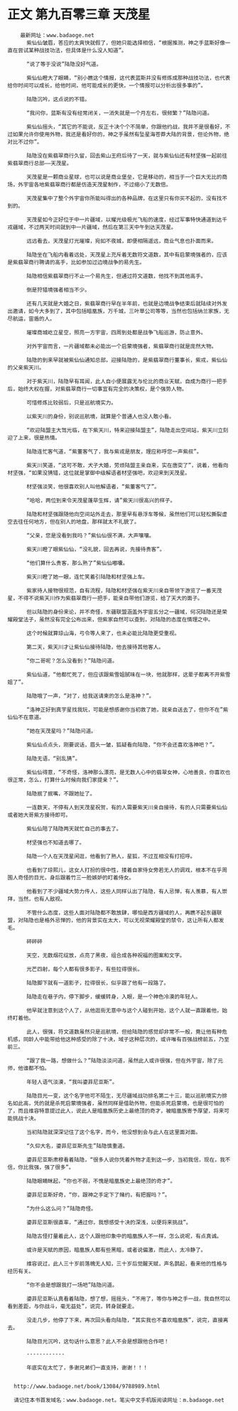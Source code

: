 # 正文 第九百零三章 天茂星
        最新网址：www.badaoge.net
          紫仙仙皱眉，答应的太爽快就假了，但她只能选择相信，“根据推测，神之手蓝斯好像一直在尝试某种战技功法，但具体是什么没人知道”。
      
          “说了等于没说”陆隐没好气道。
      
          紫仙仙瞪大了眼睛，“别小瞧这个情报，这代表蓝斯并没有修炼成那种战技功法，也代表给你时间可以成长，给他时间，他可能成长的更快，一个情报可以分析出很多事的”。
      
          陆隐沉吟，这点说的不错。
      
          “我问你，蓝斯有没有经常闭关，一消失就是一个月左右，很频繁？”陆隐问道。
      
          紫仙仙摇头，“其它的不能说，反正十决个个不简单，你跟他约战，我并不是很看好，不过如果允许你使用外物，我还是看好你的，神之手虽然有坠星海苍莽大陆的背景，但论外物，绝对比不过你”。
      
          陆隐没在紫翡翠商行久留，回去紫山王府后待了一天，就与紫仙仙还有材坚强一起前往紫翡翠商行总部——天茂星。
      
          天茂星是一颗商业星球，也可以说是商业堡垒，它是移动的，相当于一个巨大无比的商场，外宇宙各地紫翡翠商行都是仿造天茂星制作，不过缩小了无数倍。
      
          天茂星集中了整个外宇宙你所能叫得出的各种品牌，在这里只有你买不起的，没有找不到的。
      
          天茂星如今正好位于中一片疆域，以耀光级极光飞船的速度，经过军事特快通道到达千戎疆域，不过两天时间就到中一片疆域，然后在第三天中午到达天茂星。
      
          远远看去，天茂星灯光璀璨，宛如不夜城，即便相隔遥远，商业气息也扑面而来。
      
          陆隐坐在飞船内看着远处，天茂星上充斥着无数符文道数，其中有启蒙境强者的，应该是紫翡翠商行聘请的高手，比如参加过边境战争的易先生。
      
          陆隐相信紫翡翠商行不止一个易先生，但通过符文道数，他找不到其他高手。
      
          倒是狩猎境强者相当不少。
      
          还有几天就是大婚之日，紫翡翠商行早在半年前，也就是边境战争结束后就陆续对外发出邀请，如今大多到了，其中包括暗凰族，万千城，三叶草公司等等，当然也包括纳兰家族，无尽航运，宙盾的人。
      
          璀璨商城屹立星空，照亮一方宇宙，四周到处都是战争飞船巡游，防止意外。
      
          对外宇宙而言，一片疆域都未必能出一个启蒙境强者，紫翡翠商行就是庞然大物。
      
          陆隐的到来早就被紫仙仙通知总部，迎接陆隐的，是紫翡翠商行董事长，紫戎，紫仙仙的父亲紫天川。
      
          对于紫天川，陆隐早有耳闻，此人自小便展露无与伦比的商业天赋，自成为商行一把手后，始终大权在握，对紫翡翠商行一切事宜有完全的决策权，是个强势人物。
      
          可惜修炼比较弱后，只是巡航境实力。
      
          以紫天川的身份，别说巡航境，就算是个普通人也没人敢小看。
      
          “欢迎陆盟主大驾光临，在下紫天川，特来迎接陆盟主”，陆隐走出空间站，紫天川立刻迎了上来，很是热情。
      
          陆隐连忙客气道，“紫董客气了，我与紫戎是朋友，理应称呼您一声紫叔”。
      
          紫天川笑道，“这可不敢，犬子大婚，劳烦陆盟主亲自来，实在唐突了”，说着，他看向材坚强，“如果没猜错，这位就是掌御中级解语者材坚强吧，欢迎来到天茂星。
      
          材坚强淡笑，他很喜欢别人叫他解语者，“紫董客气了”。
      
          “哈哈，两位到来令天茂星蓬荜生辉，请”紫天川很高兴的样子。
      
          陆隐和材坚强跟随他向空间站外走去，那里早有悬浮车等候，虽然他们可以轻松撕裂虚空去往任何地方，但在别人的地盘，那样就太不礼貌了。
      
          “父亲，您是没看到我吗？”紫仙仙很不满，大声嚷嚷。
      
          紫天川瞪了眼紫仙仙，“没礼貌，回去再说，先接待贵客”。
      
          “他们算什么贵客，那么熟了”紫仙仙嘟囔。
      
          紫天川瞪了她一眼，连忙笑着引陆隐和材坚强上车。
      
          紫家待人接物很规范，自有流程，陆隐和材坚强在紫天川亲自带领下游览了一番天茂星，不得不说紫天川作为紫翡翠商行一把手，能亲自带他们游览，给了天大的面子。
      
          但以陆隐的身份来论，并不奇怪，东疆联盟涵盖外宇宙五分之一疆域，何况陆隐还是荣耀殿堂法子，虽然没有完全公布出来，但紫家自然可以查到，对陆隐的态度在情理之中。
      
          这个时候就算琼山海，弓令等人来了，也未必能比陆隐更受重视。
      
          第二天，紫天川才让紫仙仙接待陆隐，他去接待其他客人。
      
          “你二哥呢？怎么没看到？”陆隐问道。
      
          紫仙仙道，“他都忙死了，但应该跟紫雪姐腻味在一块，他就那样，这辈子都离不开紫雪姐了”。
      
          陆隐哦了一声，“对了，给我送请柬的怎么是洛神？”。
      
          “洛神正好到真宇星找我玩，可能是想感谢你当初救了她，就亲自送去了，但你不在”紫仙仙不在意道。
      
          “她在天茂星吗？”陆隐问道。
      
          紫仙仙点点头，刚要说话，眉头一皱，狐疑看向陆隐，“你不会还喜欢洛神吧？”。
      
          陆隐无语，“别乱猜”。
      
          紫仙仙得意，“不奇怪，洛神那么漂亮，是无数人心中的翡翠女神，心地善良，你喜欢也很正常，怎么，打算什么时候向我们家提亲？”。
      
          陆隐抿了抿嘴，不跟她扯了。
      
          一连数天，不停有人到天茂星祝贺，有的人需要紫天川亲自接待，有的人只需要紫仙仙或者她大哥紫方接待即可。
      
          紫仙仙陪了陆隐两天就忙自己的事去了。
      
          材坚强也不知道去哪了。
      
          陆隐一个人在天茂星闲逛，他看到了熟人，星狐，不过互相没有打招呼。
      
          也看到了琼熙儿，这女人打扮的很中性，搂着自家侍女旁若无人的调戏，根本不在乎周围人奇怪的目光，身后跟着竹三一脸嫉妒的盯着侍女。
      
          他看到了不少疆域大势力传人，这些人同样认出了陆隐，有人忌惮，有人羡慕，有人崇拜，当然，也有人敌视。
      
          不管什么态度，这些人面对陆隐都不敢放肆，哪怕是西方疆域的人，再瞧不起东疆联盟，对陆隐也是格外忌惮的，他的背景实在太大，可以无视荣耀殿堂的禁令，这让所有人都发毛。
      
          砰砰砰
      
          天空，无数烟花绽放，点亮了黑夜，组合成各种祝福的图案和文字。
      
          光芒四射，每个人都有很多影子，有些拉得很长。
      
          陆隐脚下就有一道影子，拉得很长，似乎跟了他有一段路了。
      
          陆隐走在巷子内，停下脚步，缓缓转身，入眼，是一个神色冷漠的年轻人。
      
          他早就注意到这个人了，从他逛街无意中与这个人碰到开始，这个人就一直跟着他，始终盯着他。
      
          此人，很强，符文道数虽然只是巡航境，但给陆隐的感觉却非常不一般，竟让他有种危机感，同龄人中能带给他这种感受的除了十决，域子这种层次的，或许唯有百强战榜前五，乃至前三。
      
          “跟了我一路，想做什么？”陆隐淡淡问道，虽然此人或许很强，但在外宇宙，除了元师，他谁都不怕。
      
          年轻人语气淡漠，“我叫鎏菲尼亚斯”。
      
          陆隐目光一变，这个名字他可不陌生，无尽疆域战功排名第二十三，能以巡航境实力排名如此高，凭的就是杀死启蒙境强者，虽然同样是借助外物，但能杀死启蒙境，也是很可怕的了，而且维容特意提过此人，说此人是暗凰族历史上最绝顶的奇才，被暗凰族寄予厚望，将来可能挑战十决。
      
          当初陆隐就深深记住了这个名字，而今，他没想到会与此人在这里面对面。
      
          “久仰大名，鎏菲尼亚斯先生”陆隐慎重道。
      
          鎏菲尼亚斯肃穆看着陆隐，“很多人说你凭着外物才走到这一步，当初我信，现在，我不信，你比我强，强了很多”。
      
          陆隐眼睛眯起，“你也不弱，不愧是暗凰族史上最绝顶的奇才”。
      
          鎏菲尼亚斯好奇，“你，跟神之手定下了赌约，有把握吗？”。
      
          “为什么这么问？”陆隐奇怪。
      
          鎏菲尼亚斯很直率，“通过你，我想感受十决的深浅，以便将来挑战”。
      
          陆隐古怪打量着此人，这个人跟他印象中的暗凰族人不一样，怎么说呢，有点真诚。
      
          或许是天赋的原因，暗凰族人都有些黑暗，或者说偏激，而此人，太冷静了。
      
          维容说过，此人三十岁前落魄无人知，三十岁后觉醒天赋，声名鹊起，看来他的性格与经历有关。
      
          “你不会是想跟我打一场吧”陆隐问道。
      
          鎏菲尼亚斯认真看着陆隐，想了想，摇摇头，“不用了，等你与神之手一战，我自然可以看到差距，与你战斗，毫无益处”，说完，转身就要走。
      
          没走几步，他停了下来，再次回头看向陆隐，“其实我也不喜欢暗凰族”，说完，直接离去。
      
          陆隐目光沉吟，这句话什么意思？此人不会是想跟他合作吧！
      
          ------------
      
          年底实在太忙了，多谢兄弟们一直支持，谢谢！！！
      
      
      http://www.badaoge.net/book/13084/9788989.html
      
      请记住本书首发域名：www.badaoge.net。笔尖中文手机版阅读网址：m.badaoge.net